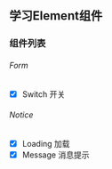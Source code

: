 ## 学习Element组件
### 组件列表
###### Form
- [x] Switch 开关
###### Notice
- [x] Loading 加载
- [x] Message 消息提示